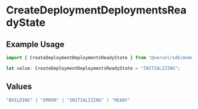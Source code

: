 # CreateDeploymentDeploymentsReadyState

## Example Usage

```typescript
import { CreateDeploymentDeploymentsReadyState } from "@vercel/sdk/models/operations";

let value: CreateDeploymentDeploymentsReadyState = "INITIALIZING";
```

## Values

```typescript
"BUILDING" | "ERROR" | "INITIALIZING" | "READY"
```